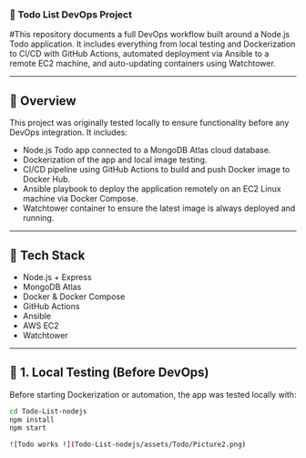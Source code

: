 ### 🧩 Todo List DevOps Project

#This repository documents a full DevOps workflow built around a Node.js Todo application. It includes everything from local testing and Dockerization to CI/CD with GitHub Actions, automated deployment via Ansible to a remote EC2 machine, and auto-updating containers using Watchtower.

---
## 📌 Overview

This project was originally tested locally to ensure functionality before any DevOps integration. It includes:

- Node.js Todo app connected to a MongoDB Atlas cloud database.
- Dockerization of the app and local image testing.
- CI/CD pipeline using GitHub Actions to build and push Docker image to Docker Hub.
- Ansible playbook to deploy the application remotely on an EC2 Linux machine via Docker Compose.
- Watchtower container to ensure the latest image is always deployed and running.
---

## 🔧 Tech Stack

- Node.js + Express
- MongoDB Atlas
- Docker & Docker Compose
- GitHub Actions
- Ansible
- AWS EC2
- Watchtower

---

## 🧪 1. Local Testing (Before DevOps)

Before starting Dockerization or automation, the app was tested locally with:

```bash
cd Todo-List-nodejs
npm install
npm start

![Todo works !](Todo-List-nodejs/assets/Todo/Picture2.png)



